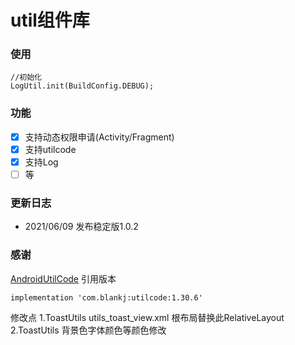# util组件库

### 使用

```
//初始化
LogUtil.init(BuildConfig.DEBUG);
```

### 功能
- [x] 支持动态权限申请(Activity/Fragment)
- [x] 支持utilcode
- [x] 支持Log
- [ ] 等

### 更新日志
- 2021/06/09 发布稳定版1.0.2


### 感谢
[AndroidUtilCode](https://github.com/Blankj/AndroidUtilCode)
引用版本
```
implementation 'com.blankj:utilcode:1.30.6'
```

修改点
1.ToastUtils utils_toast_view.xml 根布局替换此RelativeLayout
2.ToastUtils 背景色字体颜色等颜色修改
